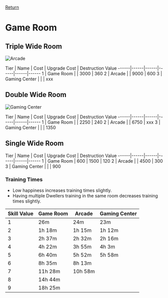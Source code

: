 [Return](../README.md)

Game Room
===========

## Triple Wide Room

![Arcade](t2images/triplearcade.jpg)

Tier | Name | Cost | Upgrade Cost | Destruction Value
------|------|------|------|------|------
1 | Game Room | | 3000 | 360
2 | Arcade | | 9000 | 600
3 | Gaming Center | | | xxx

## Double Wide Room

![Gaming Center](t3images/doublegamingcenter.jpg)

Tier | Name | Cost | Upgrade Cost | Destruction Value
------|------|------|------|------|------
1 | Game Room | | 2250 | 240
2 | Arcade | | 6750 | xxx
3 | Gaming Center | | | 1350

## Single Wide Room

Tier | Name | Cost | Upgrade Cost | Destruction Value
------|------|------|------|------|------
1 | Game Room | 600 | 1500 | 120
2 | Arcade | | 4500 | 300
3 | Gaming Center | | | 900

### Training Times

- Low happiness increases training times slightly.
- Having multiple Dwellers training in the same room decreases training times slightly.

Skill Value | Game Room | Arcade | Gaming Center
------|------|------|------
1 | 26m | 24m | 23m
2 | 1h 18m | 1h 15m | 1h 12m
3 | 2h 37m | 2h 32m | 2h 16m
4 | 4h 22m | 3h 55m | 4h 3m
5 | 6h 40m | 5h 52m | 5h 58m
6 | 8h 35m | 8h 13m |
7 | 11h 28m | 10h 58m |
8 | 14h 44m | |
9 | 18h 25m | |
